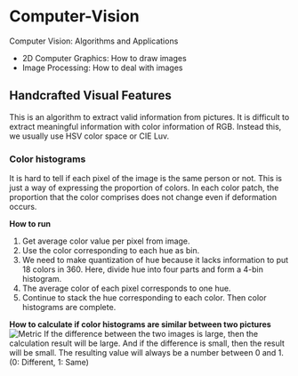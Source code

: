 # Computer-Vision
Computer Vision: Algorithms and Applications

+ 2D Computer Graphics: How to draw images
+ Image Processing: How to deal with images


## Handcrafted Visual Features
This is an algorithm to extract valid information from pictures.
It is difficult to extract meaningful information with color information of RGB.
Instead this, we usually use HSV color space or CIE Luv.

### Color histograms
It is hard to tell if each pixel of the image is the same person or not.
This is just a way of expressing the proportion of colors.
In each color patch, the proportion that the color comprises does not change even if deformation occurs.

**How to run**
1. Get average color value per pixel from image.
2. Use the color corresponding to each hue as bin.
3. We need to make quantization of hue because it lacks information to put 18 colors in 360.
Here, divide hue into four parts and form a 4-bin histogram.
4. The average color of each pixel corresponds to one hue.
5. Continue to stack the hue corresponding to each color.
Then color histograms are complete.

**How to calculate if color histograms are similar between two pictures**
![Metric](https://user-images.githubusercontent.com/88317168/128590354-dbb5db7b-f1c3-463c-8a52-0360454bb577.png)
If the difference between the two images is large, then the calculation result will be large.
And if the difference is small, then the result will be small.
The resulting value will always be a number between 0 and 1.
(0: Different, 1: Same)

